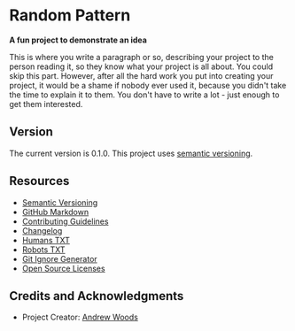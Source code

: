 
# Random Pattern

__A fun project to demonstrate an idea__

This is where you write a paragraph or so, describing your project to the
person reading it, so they know what your project is all about. You could skip
this part.  However, after all the hard work you put into creating your
project, it would be a shame if nobody ever used it, because you didn't take
the time to explain it to them.  You don't have to write a lot - just enough to
get them interested.



## Version

The current version is 0.1.0. This project uses [semantic versioning](http://semver.org).



## Resources

* [Semantic Versioning](http://semver.org)
* [GitHub Markdown](https://help.github.com/categories/writing-on-github/)
* [Contributing Guidelines](https://help.github.com/articles/setting-guidelines-for-repository-contributors/)
* [Changelog](docs/CHANGELOG.md)
* [Humans TXT](http://humanstxt.org/) 
* [Robots TXT](http://www.robotstxt.org/) 
* [Git Ignore Generator](https://www.gitignore.io/)
* [Open Source Licenses](http://opensource.org/licenses/GPL-3.0)



## Credits and Acknowledgments

* Project Creator:  [Andrew Woods](https://andrewwoods.net)

